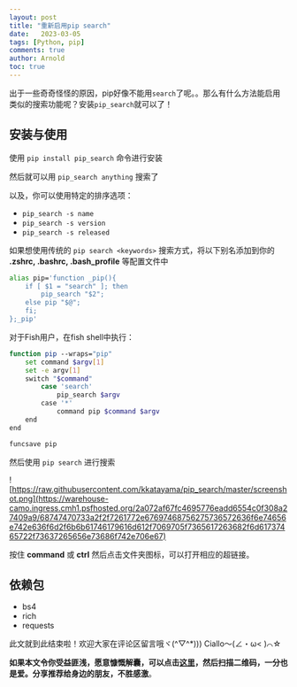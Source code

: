 ```yaml
---
layout: post
title: "重新启用pip search"
date:   2023-03-05
tags: [Python, pip]
comments: true
author: Arnold
toc: true
---
```


出于一些奇奇怪怪的原因，pip好像不能用`search`了呢。。那么有什么方法能启用类似的搜索功能呢？安装`pip_search`就可以了！

<!-- more -->

## 安装与使用

使用 `pip install pip_search` 命令进行安装

然后就可以用 `pip_search anything` 搜索了

以及，你可以使用特定的排序选项：

- `pip_search -s name`
- `pip_search -s version`
- `pip_search -s released`

如果想使用传统的 `pip search <keywords>` 搜索方式，将以下别名添加到你的 **.zshrc, .bashrc, .bash_profile** 等配置文件中

```bash
alias pip='function _pip(){
    if [ $1 = "search" ]; then
        pip_search "$2";
    else pip "$@";
    fi;
};_pip'
```

对于Fish用户，在fish shell中执行：

```bash
function pip --wraps="pip"
    set command $argv[1]
    set -e argv[1]
    switch "$command"
        case 'search'
            pip_search $argv
        case '*'
            command pip $command $argv
    end
end

funcsave pip
```

然后使用 `pip search` 进行搜索

![https://raw.githubusercontent.com/kkatayama/pip_search/master/screenshot.png](https://warehouse-camo.ingress.cmh1.psfhosted.org/2a072af67fc4695776eadd6554c0f308a27409a9/68747470733a2f2f7261772e67697468756275736572636f6e74656e742e636f6d2f6b6b61746179616d612f7069705f7365617263682f6d61737465722f73637265656e73686f742e706e67)

按住 **command** 或 **ctrl** 然后点击文件夹图标，可以打开相应的超链接。

## 依赖包

- bs4
- rich
- requests



此文就到此结束啦！欢迎大家在评论区留言哦ヾ(^▽^*)))
Ciallo～(∠・ω< )⌒☆

**如果本文令你受益匪浅，愿意慷慨解囊，可以点击[这里](https://dotponder.github.io/likes/)，然后扫描二维码，一分也是爱。分享推荐给身边的朋友，不胜感激**。